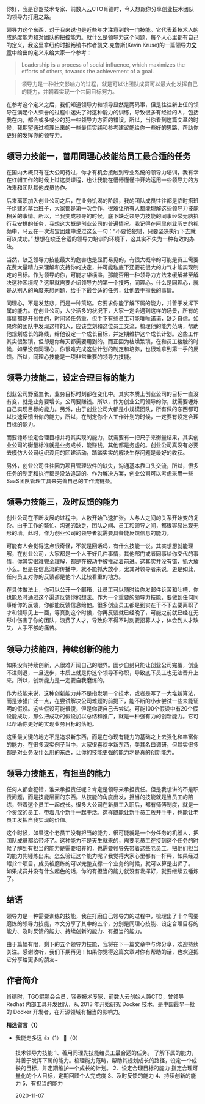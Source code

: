 你好，我是容器技术专家、前数人云CTO肖德时，今天想跟你分享创业技术团队的领导力打磨之路。

领导力这个东西，对于我来说也是近些年才注意到的一门技能。它代表着技术人的成熟度能力和对团队的把控能力。就什么是领导力这个问题，每个人心里都有自己的定义，我这里拿纽约时报畅销书作者凯文.克鲁斯(Kevin Kruse)的一篇领导力[文章](http://www.forbes.com/sites/kevinkruse/2013/04/09/what-is-leadership/#4c44996a5b90)中给出的定义来给大家一个参考：

> Leadership is a process of social influence, which maximizes the efforts of others, towards the achievement of a goal.

> 领导力是一种社交影响力的过程，就是可以让团队成员可以最大化发挥自己的能力，并朝着实现一个共同目标努力。

在参考这个定义之后，我们知道领导力和领导显然是两码事，但是往往新上任的领导在满足个人荣誉的过程中迷失了对这种能力的训练，导致很多有经验的人，包括我在内，都会或多或少的犯一些领导力方面的错误。所以，当你看到这篇文章的时候，我期望通过梳理出来的一些最佳实践和参考建议能给你一些好的思路，帮助你更好的发挥你的领导力。

## 领导力技能一，善用同理心技能给员工最合适的任务

在国内大概只有在大公司待过，你才有机会接触到专业系统的领导力培训，我有幸在红帽工作的时候上过这类课程，也让我能在懵懵懂懂中开始运用一些领导力的方法来和团队其他成员协作。

后来离职加入创业公司之后，在业务饥渴的阶段，我的团队成员往往都是临时搭班子组建的草台班子，大家都是第一次合作，很难让所有人都能理解这些领导力技能相关的事情。所以，当我变成领导的时候，底下缺乏领导力技能的同事经常无脑执行我安排的任务，我想这大概是创业公司的普遍情况。我记得在阿里创业历史的视频中，马云在一次淘宝团建中说过这么一句：“不要怕犯错，只要坚决执行下去就可以成功。” 想想在缺乏合适的领导力培训的环境下，这其实不失为一种有效的办法。

当然，缺乏领导力技能最大的危害也是显而易见的，有很大概率的可能是员工需要花费大量精力来理解和支持你的决定，并可能私底下还要花很大的力气才能实现制定的目标。作为领导的你，可能才华横溢，那能否用一种领导力方法来缓解甚至解决这种困境呢？这里就需要介绍领导力的第一个技巧，同理心。什么是同理心，就是从别人的角度来想问题，给手下最合适的任务，让他去干擅长的事情。

同理心，不是发慈悲，而是一种策略。它要求你能了解下属的能力，并善于发挥下属的能力。在创业公司，人少活多的状况下，大家一定会遇到这样的场景，所有的事情都是开创性的，时间紧任务重，但手下有些员工可能唯唯诺诺，缺乏自信。如果你的团队中发现这样的人，应该立刻和这位员工交流，梳理他的能力范畴，帮助他规划成长的路线，给他设定一个成长目标，并定期维护这个成长计划。这些工作其实很繁琐，但却是你每天都需要用到的。而正因为枯燥繁琐，在和员工接触的时候，如果没有同理心，你很难完成这些计划的制定和培养，也很难拿到第一手的反馈。所以，同理心技能是一项非常重要的领导力技能。

## 领导力技能二，设定合理目标的能力

创业公司野蛮生长，业务目标时刻都在变化中。其实本质上创业公司的目标一直没有变，就是业务要增长，公司要赚钱。所以，作为创业公司领导的你，就需要锤炼自己实现目标的能力。另外，由于创业公司大都是小规模团队，所有做的东西都可以快速反馈出你的能力，所以，在制定你个人工作计划的时候，一定要有设定合理目标的能力。

而要锤炼设定合理目标并将其实现的能力，就需要有一把尺子来衡量结果，其实创业公司的衡量标准就是业务成长，能赚钱，其他都是务虚的。创业公司真没有必要去模仿大公司组织没用的团建活动，踏踏实实的解决生存问题是最好的收获。

另外，创业公司往往因为项目管理软件的缺失，沟通基本靠口头交流，所以，很多任务的制定和执行都是没法追踪的。作为解决方案，创业公司可以考虑采用一些SaaS团队管理工具来完善自己的工作流链条。

## 领导力技能三，及时反馈的能力

创业公司在不断发展的过程中，人数开始飞速扩张。人与人之间的关系开始变的复杂。由于工作的繁忙、沟通的缺乏，团队之间、员工和领导之间，都很容易出现无形的墙。此时，作为创业公司的领导者就需要具备能反馈信息的能力。

可能有人会觉得这点很奇怪，不就是回话吗，有什么技能一说。其实想想就能理解，在创业公司，大家都是一个人干好几件事情，其他部门或者同事给你交代的事情，你其实很难完全理解，都是在被动中被推动着前进。这其实并没有错，抓大放小么。但是在信息流的传播中，就不能抓大放小，尤其对领导者来说，更是如此，任何员工对你的反馈都是他个人比较看重的地方。

在具体做法上，你可以公开一个邮箱，让员工可以随时给你发邮件诉苦和吐槽，你也能及时通过这个渠道反馈你的想法。作为一个重要的领导力技能，要做到任何同事给你的反馈，你都能反馈信息给他。很多创业员工都是到实在干不下去要离职了才和领导见上一面，等真到这个时候，你再反馈就已经晚了，可能之前就已经在无形中伤害了你的团队，浪费了人才，导致你不得不时刻要招募人才，体会到人才缺失、人手不够的痛苦。

## 领导力技能四，持续创新的能力

如果没有持续创新，人很难开阔自己的眼界。固步自封只能让创业公司完蛋，创业不进则退，一旦退步，本质上就是你这个领导不称职，导致底下员工也无法晋升上来。所以，创新能力是一定要自我磨练的。

作为技能来说，这种创新能力并不是指发明一个技术，或者是写了一大堆新算法，而是涉猎广泛一点，在尝试解决公司难题的前提下，能不断的小步尝试一些未能证明的假设。这些假设可能很傻，但是你要自己去尝试。可能100个假设中有20个假设能成功，那么把成功的假设加以总结和推广，就是一种强有力的创新能力。它可以帮助你更好的实现业务目标的落地。

这里最关键的地方不是追求新东西，而是在你现有能力的基础之上去强化和丰富你的能力。在很多现实例子当中，大家很喜欢学新东西，美其名曰调研，但其实很多都是对业务没什么用的东西，让你的技能更强的能力才是真的创新能力。

## 领导力技能五，有担当的能力

任何人都会犯错，谁来承担责任呢？肯定是领导来承担责任。但是我想讲的不是职责问题，而是技能层面的东西。从技能的角度出发，担当的技能就是当员工的陪练，带着这个员工一起成长。很多大公司在新员工入职后，都有师傅制度，就是一个资深的员工，带着几个新手一起干活。这样既能让新手员工放开手干，也能让老员工发挥自我实现的价值。

这个时候，如果这个老员工没有担当的能力，很可能就是一个分任务的机器人，把团队成员都给带坏了。这种能力不是天生就来的，需要老员工在接到这个任务的时候了解到有担当的能力是需要培养的，也需要领导先带着这些老员工，把他们担当的能力先锤炼出来。怎么验证这个能力呢？我觉得大家心里都有一杆秤，如果经过1到2个项目，成员被磨练的可以完整支撑一个业务的时候，就可以算是出师了。如果成员并没有什么起色的话，你的有担当的能力就没有发挥好，就要继续去锤炼了。

## 结语

领导力是一种需要训练的技能，我在打磨自己领导力的过程中，梳理出了十个需要磨炼的领导力技能，本文分享了其中的五个，分别是同理心技能、设定合理目标的能力、及时反馈的能力、持续创新的能力、有担当的能力。

由于篇幅有限，剩下的五个领导力技能，我将在下一篇文章中与你分享，欢迎持续关注。感谢收听，我们下期再见！如果你觉得这篇文章对你有帮助的话，也欢迎把它分享给更多的朋友~

## 作者简介

肖德时，TGO鲲鹏会会员，容器技术专家，前数人云创始人兼CTO，曾领导 Redhat 内部工具开发团队，从 2013 年开始研究 Docker 技术，是中国最早一批的 Docker 开发者，在开源领域有相当的影响力。
<div><strong>精选留言（1）</strong></div><ul>
<li><span>我能走多远</span> 👍（1） 💬（0）<p>技术领导力技能
1、善用同理先技能给员工最合适的任务。
了解下属的能力，并善于发挥下属的能力。梳理能力范畴，帮助其规划成长的路径，设定一个成长的目标，并定期维护一个成长的计划。
2、设定合理目标的能力
指定合理可量化的个人目标，定期回顾个人完成度
3、及时反馈的能力
4、持续创新的能力
5、有担当的能力</p>2020-11-07</li><br/>
</ul>